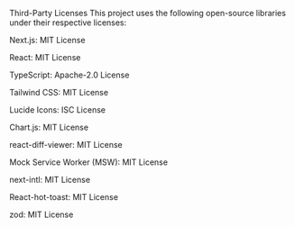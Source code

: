 Third-Party Licenses
This project uses the following open-source libraries under their respective licenses:

Next.js: MIT License

React: MIT License

TypeScript: Apache-2.0 License

Tailwind CSS: MIT License

Lucide Icons: ISC License

Chart.js: MIT License

react-diff-viewer: MIT License

Mock Service Worker (MSW): MIT License

next-intl: MIT License

React-hot-toast: MIT License

zod: MIT License